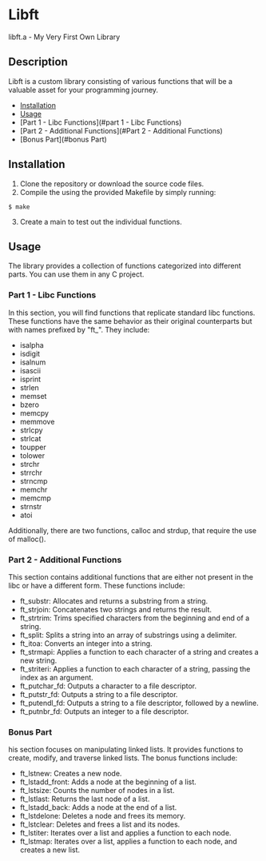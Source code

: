 # Libft

libft.a - My Very First Own Library

## Description
Libft is a custom library consisting of various functions that will be a valuable asset for your programming journey.

- [Installation](#installation)
- [Usage](#usage)
- [Part 1 - Libc Functions](#part 1 - Libc Functions)
- [Part 2 - Additional Functions](#Part 2 - Additional Functions)
- [Bonus Part](#bonus Part)

## Installation
1. Clone the repository or download the source code files.
2. Compile the using the provided Makefile by simply running:

```$ make```

3. Create a main to test out the individual functions.

## Usage

The library provides a collection of functions categorized into different parts. You can use them in any C project.

### Part 1 - Libc Functions

In this section, you will find functions that replicate standard libc functions. 
These functions have the same behavior as their original counterparts but with names prefixed by "ft_". They include:

- isalpha
- isdigit
- isalnum
- isascii
- isprint
- strlen
- memset
- bzero
- memcpy
- memmove
- strlcpy
- strlcat
- toupper
- tolower
- strchr
- strrchr
- strncmp
- memchr
- memcmp
- strnstr
- atoi

Additionally, there are two functions, calloc and strdup, that require the use of malloc().

### Part 2 - Additional Functions

This section contains additional functions that are either not present in the libc or have a different form. 
These functions include:

- ft_substr: Allocates and returns a substring from a string.
- ft_strjoin: Concatenates two strings and returns the result.
- ft_strtrim: Trims specified characters from the beginning and end of a string.
- ft_split: Splits a string into an array of substrings using a delimiter.
- ft_itoa: Converts an integer into a string.
- ft_strmapi: Applies a function to each character of a string and creates a new string.
- ft_striteri: Applies a function to each character of a string, passing the index as an argument.
- ft_putchar_fd: Outputs a character to a file descriptor.
- ft_putstr_fd: Outputs a string to a file descriptor.
- ft_putendl_fd: Outputs a string to a file descriptor, followed by a newline.
- ft_putnbr_fd: Outputs an integer to a file descriptor.

### Bonus Part

his section focuses on manipulating linked lists. 
It provides functions to create, modify, and traverse linked lists. 
The bonus functions include:

- ft_lstnew: Creates a new node.
- ft_lstadd_front: Adds a node at the beginning of a list.
- ft_lstsize: Counts the number of nodes in a list.
- ft_lstlast: Returns the last node of a list.
- ft_lstadd_back: Adds a node at the end of a list.
- ft_lstdelone: Deletes a node and frees its memory.
- ft_lstclear: Deletes and frees a list and its nodes.
- ft_lstiter: Iterates over a list and applies a function to each node.
- ft_lstmap: Iterates over a list, applies a function to each node, and creates a new list.

